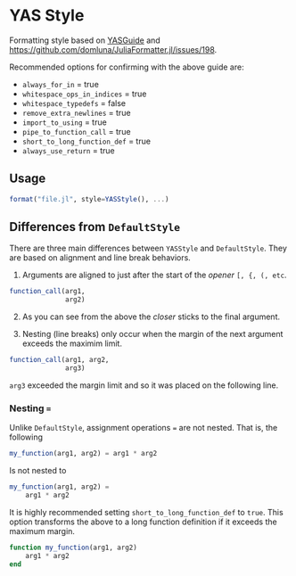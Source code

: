 # YAS Style

Formatting style based on [YASGuide](https://github.com/jrevels/YASGuide) and https://github.com/domluna/JuliaFormatter.jl/issues/198.

Recommended options for confirming with the above guide are:

- `always_for_in` = true
- `whitespace_ops_in_indices` = true
- `whitespace_typedefs` = false
- `remove_extra_newlines` = true
- `import_to_using` = true
- `pipe_to_function_call` = true
- `short_to_long_function_def` = true
- `always_use_return` = true

## Usage

```julia
format("file.jl", style=YASStyle(), ...)
```

## Differences from `DefaultStyle`

There are three main differences between `YASStyle` and `DefaultStyle`. They are based
on alignment and line break behaviors.

1. Arguments are aligned to just after the start of the *opener* `[, {, (, etc`.

```julia
function_call(arg1,
              arg2)
```

2. As you can see from the above the *closer* sticks to the final argument.

3. Nesting (line breaks) only occur when the margin of the next argument exceeds
the maximim limit.

```julia
function_call(arg1, arg2,
              arg3)
```

`arg3` exceeded the margin limit and so it was placed on the following line.


### Nesting `=`

Unlike `DefaultStyle`, assignment operations `=` are not nested. That
is, the following

```julia
my_function(arg1, arg2) = arg1 * arg2
```

Is not nested to


```julia
my_function(arg1, arg2) =
    arg1 * arg2
```

It is highly recommended setting `short_to_long_function_def` to `true`. This option
transforms the above to a long function definition if it exceeds the maximum margin.

```julia
function my_function(arg1, arg2)
    arg1 * arg2
end
```
